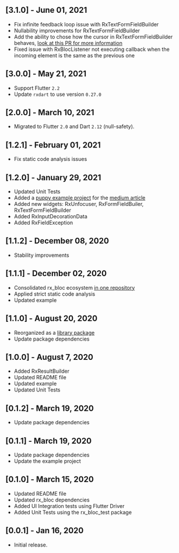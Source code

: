 ## [3.1.0] - June 01, 2021
* Fix infinite feedback loop issue with RxTextFormFieldBuilder
* Nullability improvements for RxTextFormFieldBuilder
* Add the ability to chose how the cursor in RxTextFormFieldBuilder behaves, [look at this PR for more information](https://github.com/Prime-Holding/rx_bloc/pull/151)
* Fixed issue with RxBlocListener not executing callback when the incoming element is the same as the previous one

## [3.0.0] - May 21, 2021
* Support Flutter `2.2`
* Update `rxdart` to use version `0.27.0`

## [2.0.0] - March 10, 2021
* Migrated to Flutter `2.0` and Dart `2.12` (null-safety).

## [1.2.1] - February 01, 2021
* Fix static code analysis issues

## [1.2.0] - January 29, 2021
* Updated Unit Tests
* Added a [puppy example project](https://github.com/Prime-Holding/rx_bloc/tree/develop/examples/favorites_advanced/rx_bloc_favorites_advanced) for the [medium article](https://medium.com/prime-holding-jsc/building-complex-apps-in-flutter-with-the-power-of-reactive-programming-54a38fbc0cde)
* Added new widgets: RxUnfocuser, RxFormFieldBuiler, RxTextFormFieldBuilder
* Added RxInputDecorationData
* Added RxFieldException

## [1.1.2] - December 08, 2020
* Stability improvements

## [1.1.1] - December 02, 2020
* Consolidated rx_bloc ecosystem [in one repository](https://github.com/Prime-Holding/rx_bloc)
* Applied strict static code analysis
* Updated example

## [1.1.0] - August 20, 2020
* Reorganized as a [library package](https://dart.dev/guides/libraries/create-library-packages#organizing-a-library-package)
* Update package dependencies

## [1.0.0] - August 7, 2020

* Added RxResultBuilder
* Updated README file
* Updated example
* Updated Unit Tests

## [0.1.2] - March 19, 2020

* Update package dependencies

## [0.1.1] - March 19, 2020

* Update package dependencies
* Update the example project

## [0.1.0] - March 15, 2020

* Updated README file
* Updated rx_bloc dependencies
* Added UI Integration tests using Flutter Driver
* Added Unit Tests using the rx_bloc_test package

## [0.0.1] - Jan 16, 2020

* Initial release.
